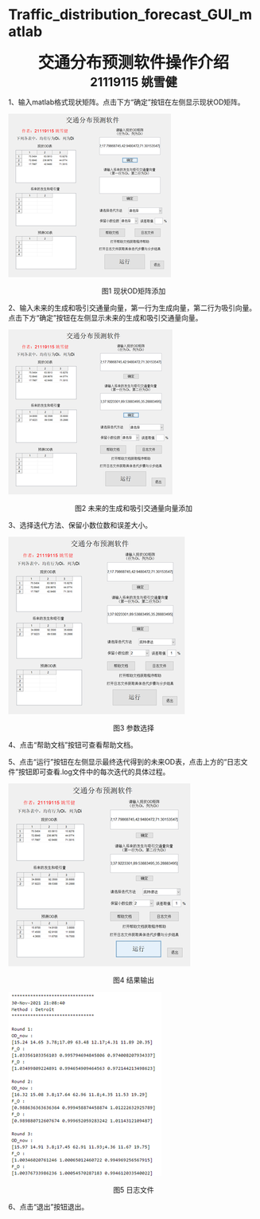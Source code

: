 # Traffic_distribution_forecast_GUI_matlab

<center><font size = "6"><b>交通分布预测软件操作介绍</b></font></center>

<center><font size = "5"><b>21119115 姚雪健</b></font></center>

1、输入matlab格式现状矩阵。点击下方“确定”按钮在左侧显示现状OD矩阵。

![fig1](./pics/fig1.png)

<center>图1 现状OD矩阵添加</center>

2、输入未来的生成和吸引交通量向量，第一行为生成向量，第二行为吸引向量。点击下方“确定”按钮在左侧显示未来的生成和吸引交通量向量。

![fig2](pics/fig2.png)

<center>图2 未来的生成和吸引交通量向量添加</center>

3、选择迭代方法、保留小数位数和误差大小。

![fig3](pics/fig3.png)

<center>图3 参数选择</center>

4、点击“帮助文档”按钮可查看帮助文档。

5、点击“运行”按钮在左侧显示最终迭代得到的未来OD表，点击上方的“日志文件”按钮即可查看.log文件中的每次迭代的具体过程。

![fig4](./pics/fig4.png)

<center>图4 结果输出</center>

![fig5](./pics/fig5.png)

<center>图5 日志文件</center>

6、点击“退出”按钮退出。
